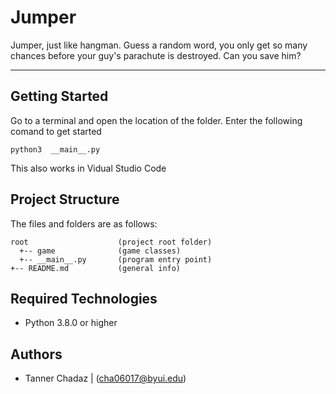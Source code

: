 # Jumper
Jumper, just like hangman. Guess a random word, you only get so many chances before your guy's parachute is destroyed. Can you save him?

---
## Getting Started
Go to a terminal and open the location of the folder. Enter the following comand to get started
```
python3  __main__.py
```
This also works in Vidual Studio Code

## Project Structure
The files and folders are as follows:
```
root                    (project root folder)
  +-- game              (game classes)
  +-- __main__.py       (program entry point)
+-- README.md           (general info)
```

## Required Technologies
* Python 3.8.0 or higher

## Authors
* Tanner Chadaz | (cha06017@byui.edu)